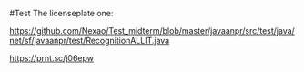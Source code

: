 #Test
The licenseplate one: 

https://github.com/Nexao/Test_midterm/blob/master/javaanpr/src/test/java/net/sf/javaanpr/test/RecognitionALLIT.java


https://prnt.sc/j06epw
